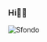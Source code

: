 ### Hi👋🏻

![Sfondo](https://github.com/DavideGenovese/DavideGenovese/assets/157692968/a0b31e76-69b9-4ef7-9dfa-3122eb2d5fc3)
